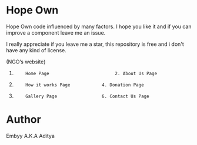 # Hope Own

Hope Own code influenced by many factors. I hope you like it and if you can improve a component leave me an issue.

I really appreciate if you leave me a star, this repository is free and i don't have any kind of license. 

 (NGO’s website)	
1.         Home Page	 			         2. About Us Page
3.         How it works Page	    	4. Donation Page
5.         Gallery Page		        	6. Contact Us Page

# Author
Embyy A.K.A Aditya




